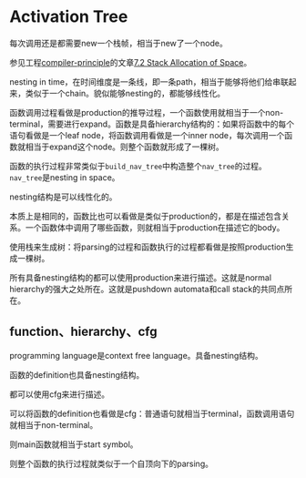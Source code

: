 # Activation Tree

每次调用还是都需要new一个栈帧，相当于new了一个node。

参见工程[compiler-principle](https://dengking.github.io/compiler-principle/)的文章[7.2 Stack Allocation of Space](https://dengking.github.io/compiler-principle/Chapter-7-Run-Time-Environments/7.2-Stack-Allocation-of-Space/)。



nesting in time，在时间维度是一条线，即一条path，相当于能够将他们给串联起来，类似于一个chain。貌似能够nesting的，都能够线性化。

函数调用过程看做是production的推导过程，一个函数使用就相当于一个non-terminal，需要进行expand。函数是具备hierarchy结构的：如果将函数中的每个语句看做是一个leaf node，将函数调用看做是一个inner node，每次调用一个函数就相当于expand这个node。则整个函数就形成了一棵树。

函数的执行过程非常类似于`build_nav_tree`中构造整个`nav_tree`的过程。`nav_tree`是nesting in space。

nesting结构是可以线性化的。

本质上是相同的，函数比也可以看做是类似于production的，都是在描述包含关系。一个函数体中调用了哪些函数，则就相当于production在描述它的body。

使用栈来生成树：将parsing的过程和函数执行的过程都看做是按照production生成一棵树。

所有具备nesting结构的都可以使用production来进行描述。这就是normal hierarchy的强大之处所在。这就是pushdown automata和call stack的共同点所在。



## function、hierarchy、cfg
programming language是context free language。具备nesting结构。

函数的definition也具备nesting结构。

都可以使用cfg来进行描述。

可以将函数的definition也看做是cfg：普通语句就相当于terminal，函数调用语句就相当于non-terminal。

则main函数就相当于start symbol。

则整个函数的执行过程就类似于一个自顶向下的parsing。